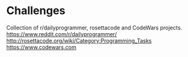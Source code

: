 # Challenges
Collection of r/dailyprogrammer, rosettacode and CodeWars projects.  
https://www.reddit.com/r/dailyprogrammer/  
http://rosettacode.org/wiki/Category:Programming_Tasks
https://www.codewars.com
